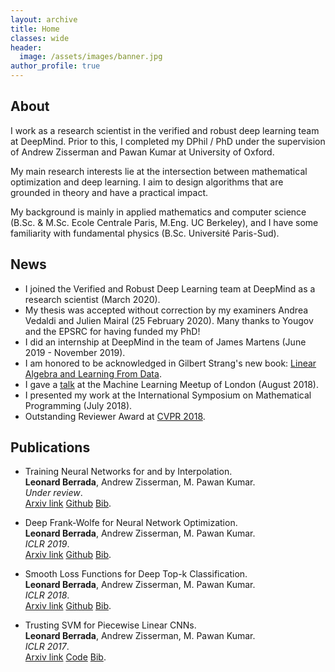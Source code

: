 ```yaml
---
layout: archive
title: Home
classes: wide
header:
  image: /assets/images/banner.jpg
author_profile: true
---
```


## About

I work as a research scientist in the verified and robust deep learning team at DeepMind. Prior to this, I completed my DPhil / PhD under the supervision of Andrew Zisserman and Pawan Kumar at University of Oxford.

My main research interests lie at the intersection between mathematical optimization and deep learning. I aim to
design algorithms that are grounded in theory and have a practical impact.

My background is mainly in applied mathematics and computer science (B.Sc. & M.Sc. Ecole Centrale Paris, M.Eng. UC
Berkeley), and I have some familiarity with fundamental physics (B.Sc. Université Paris-Sud).

## News

* I joined the Verified and Robust Deep Learning team at DeepMind as a research scientist (March 2020).
* My thesis was accepted without correction by my examiners Andrea Vedaldi and Julien Mairal (25 February 2020). Many thanks to Yougov and the EPSRC for having funded my PhD!
* I did an internship at DeepMind in the team of James Martens (June 2019 - November 2019).
* I am honored to be acknowledged in Gilbert Strang's new book: [Linear Algebra and Learning From Data](https://math.mit.edu/~gs/learningfromdata/).
* I gave a [talk](https://www.youtube.com/watch?v=Pp18exSLoKQ&t=1s) at the Machine Learning Meetup of London (August 2018).
* I presented my work at the International Symposium on Mathematical Programming (July 2018).
* Outstanding Reviewer Award at [CVPR 2018](http://cvpr2018.thecvf.com/program/reviewer_acknowledgements).


## Publications

* Training Neural Networks for and by Interpolation.<br/>
**Leonard Berrada**, Andrew Zisserman, M. Pawan Kumar.<br/>
*Under review*.<br/>
[Arxiv link](https://arxiv.org/abs/1906.05661)
[Github](https://github.com/oval-group/ali-g)
[Bib](/assets/biblio/alig.bib).

* Deep Frank-Wolfe for Neural Network Optimization.<br/>
**Leonard Berrada**, Andrew Zisserman, M. Pawan Kumar.<br/>
*ICLR 2019*.<br/>
[Arxiv link](https://arxiv.org/abs/1811.07591)
[Github](https://github.com/oval-group/dfw)
[Bib](/assets/biblio/dfw.bib).

* Smooth Loss Functions for Deep Top-k Classification.<br/>
**Leonard Berrada**, Andrew Zisserman, M. Pawan Kumar.<br/>
*ICLR 2018*.<br/>
[Arxiv link](https://arxiv.org/abs/1802.07595)
[Github](https://github.com/oval-group/smooth-topk)
[Bib](/assets/biblio/smooth_topk.bib).

* Trusting SVM for Piecewise Linear CNNs.<br/>
**Leonard Berrada**, Andrew Zisserman, M. Pawan Kumar.<br/>
*ICLR 2017*.<br/>
[Arxiv link](https://arxiv.org/abs/1611.02185)
[Code](https://github.com/oval-group/pl-cnn)
[Bib](/assets/biblio/pl_cnn.bib).
